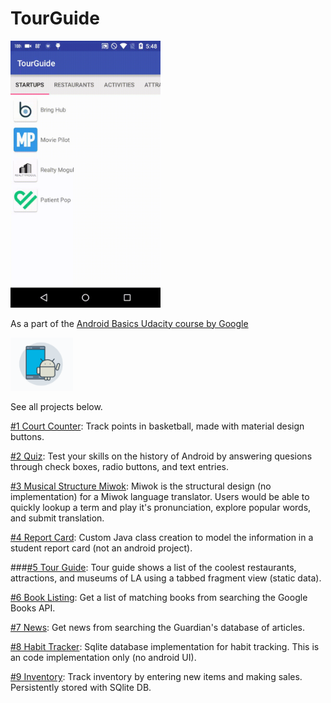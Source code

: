 # TourGuide

<img src="https://raw.githubusercontent.com/ryanzhou7/TourGuide/master/media/demo1.gif" width=240>

As a part of the [Android Basics Udacity course by Google](https://www.udacity.com/course/android-basics-nanodegree-by-google--nd803)

<img src="https://raw.githubusercontent.com/ryanzhou7/TourGuide/master/media/android_udacity_logo.png" width=100>

See all projects below. 

[#1 Court Counter](https://github.com/ryanzhou7/CourtCounter): Track points in basketball, made with material design buttons.

[#2 Quiz](https://github.com/ryanzhou7/QuizApp): Test your skills on the history of Android by answering quesions through check boxes, radio buttons, and text entries.

[#3 Musical Structure Miwok](https://github.com/ryanzhou7/Miwok):  Miwok is the structural design (no implementation) for a Miwok language translator. Users would be able to quickly lookup a term and play it's pronunciation, explore popular words, and submit translation.

[#4 Report Card](https://github.com/ryanzhou7/ReportCard): Custom Java class creation to model the information in a student report card (not an android project).

###[#5 Tour Guide](https://github.com/ryanzhou7/TourGuide): Tour guide shows a list of the coolest restaurants, attractions, and museums of LA using a tabbed fragment view (static data).

[#6 Book Listing](https://github.com/ryanzhou7/BookListing): Get a list of matching books from searching the Google Books API.

[#7 News](https://github.com/ryanzhou7/NewsApp): Get news from searching the Guardian's database of articles.

[#8 Habit Tracker](https://github.com/ryanzhou7/HabitTrackerDB): Sqlite database implementation for habit tracking. This is an code implementation only (no android UI).

[#9 Inventory](https://github.com/ryanzhou7/InventoryApp): Track inventory by entering new items and making sales. Persistently stored with SQlite DB.

